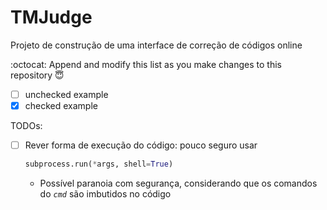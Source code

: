 # TMJudge
Projeto de construção de uma interface de correção de códigos online

:octocat: Append and modify this list as you make changes to this repository :innocent:
- [ ] unchecked example
- [x] checked example

TODOs:

 - [ ] Rever forma de execução do código: pouco seguro usar 
     ```python
     subprocess.run(*args, shell=True)
     ```
     - Possível paranoia com segurança, considerando que os comandos do _`cmd`_ são imbutidos no código

